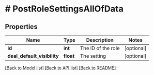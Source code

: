 # # PostRoleSettingsAllOfData

## Properties

Name | Type | Description | Notes
------------ | ------------- | ------------- | -------------
**id** | **int** | The ID of the role | [optional]
**deal_default_visibility** | **float** | The setting | [optional]

[[Back to Model list]](../../README.md#models) [[Back to API list]](../../README.md#endpoints) [[Back to README]](../../README.md)
